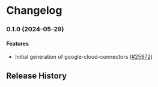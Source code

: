# Changelog

### 0.1.0 (2024-05-29)

#### Features

* Initial generation of google-cloud-connectors ([#25972](https://github.com/googleapis/google-cloud-ruby/issues/25972)) 

## Release History

